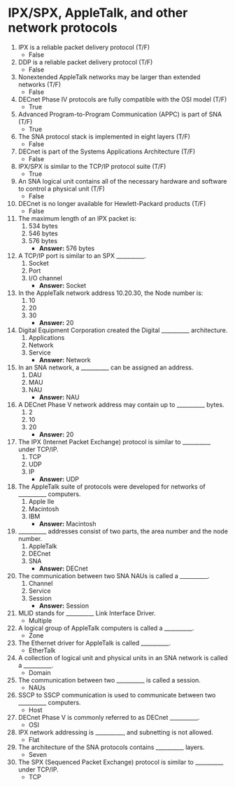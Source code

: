 # IPX/SPX, AppleTalk, and other network protocols

1. IPX is a reliable packet delivery protocol (T/F)
	- False
2. DDP is a reliable packet delivery protocol (T/F)
	- False
3. Nonextended AppleTalk networks may be larger than extended networks (T/F)
	- False
4. DECnet Phase IV protocols are fully compatible with the OSI model (T/F)
	- True
5. Advanced Program-to-Program Communication (APPC) is part of SNA (T/F)
	- True
6. The SNA protocol stack is implemented in eight layers (T/F)
	- False
7. DECnet is part of the Systems Applications Architecture (T/F)
	- False
8. IPX/SPX is similar to the TCP/IP protocol suite (T/F)
	- True
9. An SNA logical unit contains all of the necessary hardware and software to control a physical unit (T/F)
	- False
10. DECnet is no longer available for Hewlett-Packard products (T/F)
	- False
11. The maximum length of an IPX packet is:
	1. 534 bytes
	2. 546 bytes
	3. 576 bytes
		- **Answer:** 576 bytes
12. A TCP/IP port is similar to an SPX \_\_\_\_\_\_\_\_\_\_.
	1. Socket
	2. Port
	3. I/O channel
		- **Answer:** Socket
13. In the AppleTalk network address 10.20.30, the Node number is:
	1. 10
	2. 20
	3. 30
		- **Answer:** 20
14. Digital Equipment Corporation created the Digital \_\_\_\_\_\_\_\_\_\_ architecture.
	1. Applications
	2. Network
	3. Service
		- **Answer:** Network
15. In an SNA network, a \_\_\_\_\_\_\_\_\_\_ can be assigned an address.
	1. DAU
	2. MAU
	3. NAU
		- **Answer:** NAU
16. A DECnet Phase V network address may contain up to \_\_\_\_\_\_\_\_\_\_ bytes.
	1. 2
	2. 10
	3. 20
		- **Answer:** 20
17. The IPX (Internet Packet Exchange) protocol is similar to \_\_\_\_\_\_\_\_\_\_ under TCP/IP.
	1. TCP
	2. UDP
	3. IP
		- **Answer:** UDP
18. The AppleTalk suite of protocols were developed for networks of \_\_\_\_\_\_\_\_\_\_ computers.
	1. Apple IIe
	2. Macintosh
	3. IBM
		- **Answer:** Macintosh
19. \_\_\_\_\_\_\_\_\_\_ addresses consist of two parts, the area number and the node number.
	1. AppleTalk
	2. DECnet
	3. SNA
		- **Answer:** DECnet
20. The communication between two SNA NAUs is called a \_\_\_\_\_\_\_\_\_\_.
	1. Channel
	2. Service
	3. Session
		- **Answer:** Session
21. MLID stands for \_\_\_\_\_\_\_\_\_\_ Link Interface Driver.
	- Multiple
22. A logical group of AppleTalk computers is called a \_\_\_\_\_\_\_\_\_\_.
	- Zone
23. The Ethernet driver for AppleTalk is called \_\_\_\_\_\_\_\_\_\_.
	- EtherTalk
24. A collection of logical unit and physical units in an SNA network is called a \_\_\_\_\_\_\_\_\_\_.
	- Domain
25. The communication between two \_\_\_\_\_\_\_\_\_\_ is called a session.
	- NAUs
26. SSCP to SSCP communication is used to communicate between two \_\_\_\_\_\_\_\_\_\_ computers.
	- Host
27. DECnet Phase V is commonly referred to as DECnet \_\_\_\_\_\_\_\_\_\_.
	- OSI
28. IPX network addressing is \_\_\_\_\_\_\_\_\_\_, and subnetting is not allowed.
	- Flat
29. The architecture of the SNA protocols contains \_\_\_\_\_\_\_\_\_\_ layers.
	- Seven
30. The SPX (Sequenced Packet Exchange) protocol is similar to \_\_\_\_\_\_\_\_\_\_ under TCP/IP.
	- TCP
